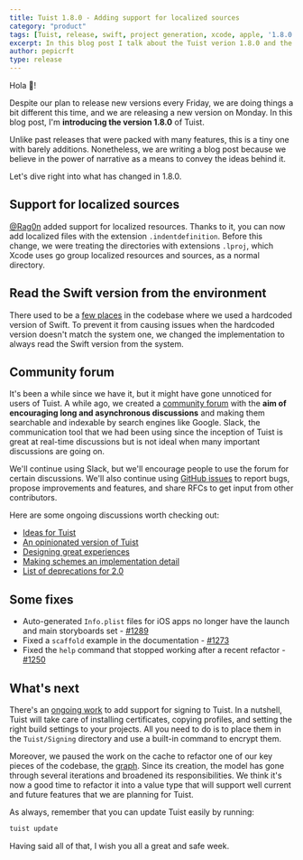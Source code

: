 ```yaml
---
title: Tuist 1.8.0 - Adding support for localized sources
category: "product"
tags: [Tuist, release, swift, project generation, xcode, apple, '1.8.0']
excerpt: In this blog post I talk about the Tuist verion 1.8.0 and the improvements that come with it. One of those is being able to define localized sources in the targets. Moreover, we changed the way we read the Swift version to always read it from the environment.
author: pepicrft
type: release
---
```


Hola 👋!

Despite our plan to release new versions every Friday,
we are doing things a bit different this time,
and we are releasing a new version on Monday.
In this blog post, I'm **introducing the version 1.8.0** of Tuist.

Unlike past releases that were packed with many features,
this is a tiny one with barely additions.
Nonetheless,
we are writing a blog post because we believe in the power of narrative as a means to convey the ideas behind it.

Let's dive right into what has changed in 1.8.0.

## Support for localized sources

[@Rag0n](https://github.com/Rag0n) added support for localized resources.
Thanks to it, you can now add localized files with the extension `.indentdefinition`.
Before this change,
we were treating the directories with extensions `.lproj`,
which Xcode uses go group localized resources and sources,
as a normal directory.

## Read the Swift version from the environment

There used to be a [few places](https://github.com/tuist/tuist/pull/1317) in the codebase where we used a hardcoded version of Swift.
To prevent it from causing issues when the hardcoded version doesn't match the system one,
we changed the implementation to always read the Swift version from the system.

## Community forum

It's been a while since we have it,
but it might have gone unnoticed for users of Tuist.
A while ago,
we created a [community forum](https://community.tuist.io) with the **aim of encouraging long and asynchronous discussions** and making them searchable and indexable by search engines like Google.
Slack,
the communication tool that we had been using since the inception of Tuist is great at real-time discussions but is not ideal when many important discussions are going on.

We'll continue using Slack, but we'll encourage people to use the forum for certain discussions.
We'll also continue using [GitHub issues](https://github.com/tuist/tuist/issues) to report bugs,
propose improvements and features, and share RFCs to get input from other contributors.

Here are some ongoing discussions worth checking out:

- [Ideas for Tuist](https://community.tuist.io/t/ideas-for-tuist/20/2)
- [An opinionated version of Tuist](https://community.tuist.io/t/an-opinionated-version-of-tuist/40)
- [Designing great experiences](https://community.tuist.io/t/designing-great-experiences/38)
- [Making schemes an implementation detail](https://community.tuist.io/t/making-schemes-an-implementation-detail/30)
- [List of deprecations for 2.0](https://community.tuist.io/t/list-of-deprecations-for-2-0/24)

## Some fixes

- Auto-generated `Info.plist` files for iOS apps no longer have the launch and main storyboards set - [#1289](https://github.com/tuist/tuist/pull/1289)
- Fixed a `scaffold` example in the documentation - [#1273](https://github.com/tuist/tuist/pull/1273)
- Fixed the `help` command that stopped working after a recent refactor - [#1250](https://github.com/tuist/tuist/pull/1250)

## What's next

There's an [ongoing work](https://github.com/tuist/tuist/pull/1186) to add support for signing to Tuist.
In a nutshell, Tuist will take care of installing certificates, copying profiles, and setting the right build settings to your projects.
All you need to do is to place them in the `Tuist/Signing` directory and use a built-in command to encrypt them.

Moreover, we paused the work on the cache to refactor one of our key pieces of the codebase, the [graph](https://github.com/tuist/tuist/blob/main/Sources/TuistCore/Graph/Graph.swift).
Since its creation,
the model has gone through several iterations and broadened its responsibilities.
We think it's now a good time to refactor it into a value type that will support well current and future features that we are planning for Tuist.

As always,
remember that you can update Tuist easily by running:

```bash
tuist update
```

Having said all of that,
I wish you all a great and safe week.
